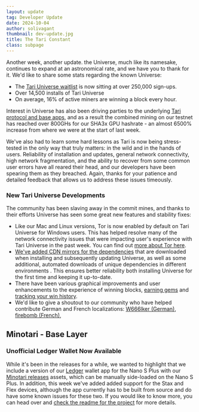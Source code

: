 ```yaml
---
layout: update
tag: Developer Update
date: 2024-10-04
author: solivagant
thumbnail: dev-update.jpg
title: The Tari Constant
class: subpage
---
```


Another week, another update. the Universe, much like its namesake, continues to expand at an astronomical rate, and we have you to thank for it. We'd like to share some stats regarding the known Universe:

* The [Tari Universe waitlist](https://universe.tari.com) is now sitting at over 250,000 sign-ups.
* Over 14,500 installs of Tari Universe
* On average, 16% of active miners are winning a block every hour.

Interest in Universe has also been driving parties to the underlying [Tari protocol and base apps](https://github.com/tari-project/tari), and as a result the combined mining on our testnet has reached over 800GHs for our SHA3x GPU hashrate - an almost 6500% increase from where we were at the start of last week.

We've also had to learn some hard lessons as Tari is now being stress-tested in the only way that truly matters: in the wild and in the hands of users. Reliability of installation and updates, general network connectivity, high network fragmentation, and the ability to recover from some common user errors have all reared their head, and our developers have been spearing them as they breached. Again, thanks for your patience and detailed feedback that allows us to address these issues timeously.

### New Tari Universe Developments
The community has been slaving away in the commit mines, and thanks to their efforts Universe has seen some great new features and stability fixes:
* Like our Mac and Linux versions, Tor is now enabled by default on Tari Universe for Windows users. This has helped resolve many of the network connectivity issues that were impacting user's experience with Tari Universe in the past week. You can find out [more about Tor here](https://tlu.tarilabs.com/protocols/intro-to-tor-and-i2p#tor-network).
* [We've added CDN mirrors for the dependencies](https://github.com/tari-project/universe/pull/658) that are downloaded when installing and subsequently updating Universe, as well as some additional, automated downloads of unique dependencies in different environments . This ensures better reliability both installing Universe for the first time and keeping it up-to-date.
* There have been various graphical improvements and user enhancements to the experience of winning blocks, [earning gems](https://github.com/tari-project/universe/pull/682) and [tracking your win history](https://github.com/tari-project/universe/pull/723).
* We'd like to give a shoutout to our community who have helped contribute German and French localizations: [W666lker (German)](https://github.com/tari-project/universe/pull/802), [firebomb (French)](https://github.com/tari-project/universe/pull/717), 

## Minotari - Base Layer
### Unofficial Ledger Wallet Now Available
While it's been in the releases for a while, we wanted to highlight that we include a version of our [Ledger](https://www.ledger.com) wallet app for the Nano S Plus with our [Minotari releases](https://github.com/tari-project/tari/releases) assets, which can be manually side-loaded on the Nano S Plus. In addition, this week we've added added support for the Stax and Flex devices, although the app currently has to be built from source and do have some known issues for these two. If you would like to know more, you can head over and [check the readme for the project](https://github.com/tari-project/tari/tree/development/applications/minotari_ledger_wallet/wallet) for more details.
